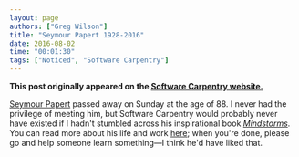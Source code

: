 ```yaml
---
layout: page
authors: ["Greg Wilson"]
title: "Seymour Papert 1928-2016"
date: 2016-08-02
time: "00:01:30"
tags: ["Noticed", "Software Carpentry"]
---
```


<p><b>This post originally appeared on the <a href="https://software-carpentry.org/">Software Carpentry website.</a></b></p>

[Seymour Papert](https://en.wikipedia.org/wiki/Seymour_Papert) passed away on Sunday at the age of 88.
I never had the privilege of meeting him,
but Software Carpentry would probably never have existed
if I hadn't stumbled across
his inspirational book *[Mindstorms](https://www.amazon.com/Mindstorms-Children-Computers-Powerful-Ideas/dp/0465046746/)*.
You can read more about his life and work [here](http://news.mit.edu/2016/seymour-papert-pioneer-of-constructionist-learning-dies-0801);
when you're done,
please go and help someone learn something&mdash;I think he'd have liked that.
